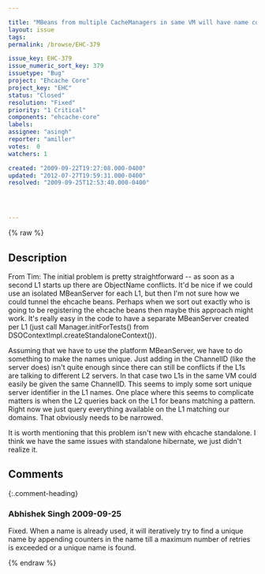 ```yaml
---

title: "MBeans from multiple CacheManagers in same VM will have name collisions during tunnelling "
layout: issue
tags: 
permalink: /browse/EHC-379

issue_key: EHC-379
issue_numeric_sort_key: 379
issuetype: "Bug"
project: "Ehcache Core"
project_key: "EHC"
status: "Closed"
resolution: "Fixed"
priority: "1 Critical"
components: "ehcache-core"
labels: 
assignee: "asingh"
reporter: "amiller"
votes:  0
watchers: 1

created: "2009-09-22T19:27:08.000-0400"
updated: "2012-07-27T19:59:31.000-0400"
resolved: "2009-09-25T12:53:40.000-0400"




---
```


{% raw %}

## Description

<div markdown="1" class="description">

From Tim:
The initial problem is pretty straightforward -- as soon as a second L1 starts up there are ObjectName conflicts. It'd be nice if we could use an isolated MBeanServer for each L1, but then I'm not sure how we could tunnel the ehcache beans. Perhaps when we sort out exactly who is going to be registering the ehcache beans then maybe this approach might work. It's really easy in the code to have a separate MBeanServer created per L1 (just call Manager.initForTests() from DSOContextImpl.createStandaloneContext()). 

Assuming that we have to use the platform MBeanServer, we have to do something to make the names unique. Just adding in the ChannelID (like the server does) isn't quite enough since there can still be conflicts if the L1s are talking to different L2 servers. In that case two L1s in the same VM could easily be given the same ChannelID. This seems to imply some sort unique server identifier in the L1 names. One place where this seems to complicate matters is when the L2 queries back on the L1 for beans matching a pattern. Right now we just query everything available on the L1 matching our domains. That obviously needs to be narrowed.

It is worth mentioning that this problem isn't new with ehcache standalone. I think we have the same issues with standalone hibernate, we just didn't realize it.  

</div>

## Comments


{:.comment-heading}
### **Abhishek Singh** <span class="date">2009-09-25</span>

<div markdown="1" class="comment">

Fixed. When a name is already used, it will iteratively try to find a unique name by appending counters in the name till a maximum number of retries is exceeded or a unique name is found.

</div>



{% endraw %}
